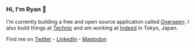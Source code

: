 ### Hi, I'm Ryan 👋

I'm currently building a free and open source application called [Overseerr](https://github.com/sct/overseerr). I also build things at [Technic](https://github.com/TechnicPack) and am working at [Indeed](https://indeed.com) in Tokyo, Japan.

Find me on [Twitter](https://twitter.com/sctx) - [LinkedIn](https://www.linkedin.com/in/ryan-cohen-a156aa13/) - <a rel="me" href="https://famichiki.jp/@sct">Mastodon</a>
